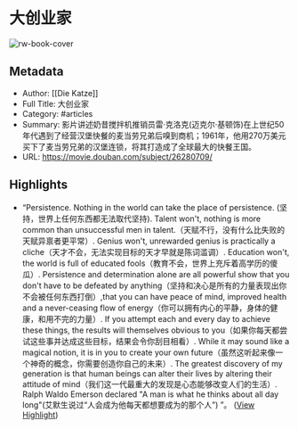 # 大创业家

![rw-book-cover](https://readwise-assets.s3.amazonaws.com/media/uploaded_book_covers/profile_101759/p2394070683.webp)

## Metadata
- Author: [[Die Katze]]
- Full Title: 大创业家
- Category: #articles
- Summary: 影片讲述奶昔搅拌机推销员雷·克洛克(迈克尔·基顿饰)在上世纪50年代遇到了经营汉堡快餐的麦当劳兄弟后嗅到商机；1961年，他用270万美元买下了麦当劳兄弟的汉堡连锁，将其打造成了全球最大的快餐王国。
- URL: https://movie.douban.com/subject/26280709/

## Highlights
- “Persistence. Nothing in the world can take the place of persistence. (坚持，世界上任何东西都无法取代坚持). Talent won't, nothing is more common than unsuccessful men in talent.（天赋不行，没有什么比失败的天赋异禀者更平常）. Genius won't, unrewarded genius is practically a cliche（天才不会，无法实现目标的天才早就是陈词滥调）. Education won't, the world is full of educated fools（教育不会，世界上充斥着高学历的傻瓜）. Persistence and determination alone are all powerful show that you don't have to be defeated by anything（坚持和决心是所有的力量表现出你不会被任何东西打倒）,that you can have peace of mind, improved health and a never-ceasing flow of energy（你可以拥有内心的平静，身体的健康，和用不完的力量）. If you attempt each and every day to achieve these things, the results will themselves obvious to you（如果你每天都尝试这些事并达成这些目标，结果会令你刮目相看）. While it may sound like a magical notion, it is in you to create your own future（虽然这听起来像一个神奇的概念，你需要创造你自己的未来）. The greatest discovery of my generation is that human beings can alter their lives by altering their attitude of mind（我们这一代最重大的发现是心态能够改变人们的生活）. Ralph Waldo Emerson declared "A man is what he thinks about all day long"(艾默生说过“人会成为他每天都想要成为的那个人”) ”。 ([View Highlight](https://read.readwise.io/read/01hg36vnqp242444stz3wwv7t1))
